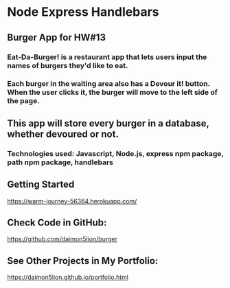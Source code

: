 # Node Express Handlebars

## Burger App for HW#13

### Eat-Da-Burger! is a restaurant app that lets users input the names of burgers they'd like to eat.

### Each burger in the waiting area also has a Devour it! button. When the user clicks it, the burger will move to the left side of the page.

## This app will store every burger in a database, whether devoured or not.

### Technologies used: Javascript, Node.js, express npm package, path npm package, handlebars

## Getting Started

https://warm-journey-56364.herokuapp.com/

## Check Code in GitHub:

https://github.com/daimon5lion/burger

## See Other Projects in My Portfolio:

https://daimon5lion.github.io/portfolio.html
